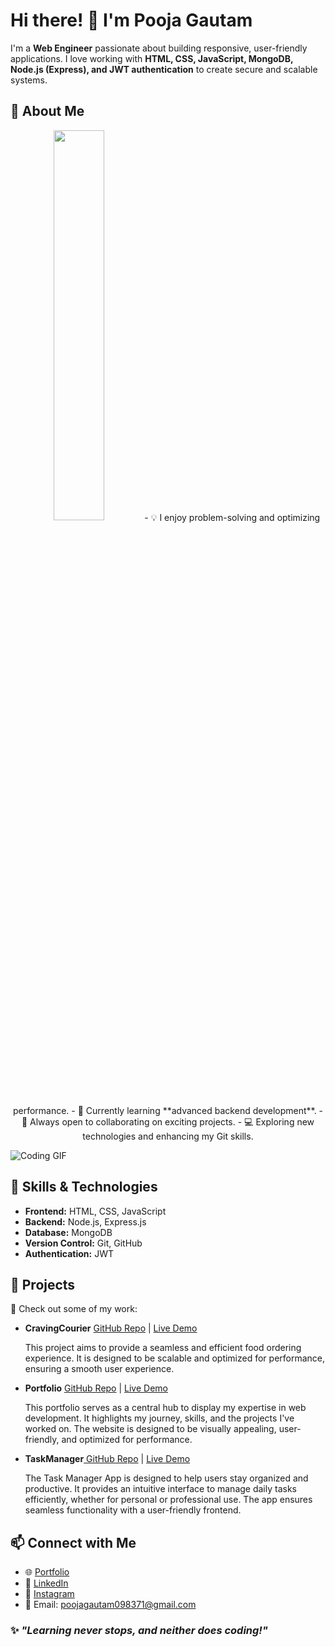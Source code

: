 # Hi there! 👋 I'm Pooja Gautam

I'm a **Web Engineer** passionate about building responsive, user-friendly applications. I love working with **HTML, CSS, JavaScript, MongoDB, Node.js (Express), and JWT authentication** to create secure and scalable systems.

## 🚀 About Me

  <p align="center">
  <img src="https://media.giphy.com/media/L1R1tvI9svkIWwpVYr/giphy.gif" width="40%" />
  <span style=" vertical-align: middle; width: "55%"">
- 💡 I enjoy problem-solving and optimizing performance.
- 🌱 Currently learning **advanced backend development**.
- 🔗 Always open to collaborating on exciting projects.
- 💻 Exploring new technologies and enhancing my Git skills.
 </span>
</p>
  
  
![Coding GIF](https://camo.githubusercontent.com/96f69b52e5091c3d3d319ca5e627ae3f08adbe141675398f824a3c701ee188fa/68747470733a2f2f6d656469612e67697068792e636f6d2f6d656469612f4c3152317476493973766b495777705659722f67697068792e676966)


## 🔧 Skills & Technologies
- **Frontend:** HTML, CSS, JavaScript
- **Backend:** Node.js, Express.js
- **Database:** MongoDB
- **Version Control:** Git, GitHub
- **Authentication:** JWT

## 📌 Projects
🚀 Check out some of my work:
- **CravingCourier** [GitHub Repo](https://github.com/Pooja7307/CravingCourier) | [Live Demo](https://pooja7307.github.io/CravingCourier/)
  
   This project aims to provide a seamless and efficient food ordering experience. It is designed to be scalable and optimized for performance, ensuring a smooth user experience.
  
- **Portfolio** [GitHub Repo](https://github.com/Pooja7307/Portfolio) | [Live Demo](https://pooja7307.github.io/Portfolio/)

  This portfolio serves as a central hub to display my expertise in web development. It highlights my journey, skills, and the projects I've worked on. The website is designed to be visually appealing, user-friendly, and optimized for performance.
    
- **TaskManager**[ GitHub Repo](https://github.com/Pooja7307/TaskManager) | [Live Demo](https://pooja7307.github.io/TaskManager/)
   
  The Task Manager App is designed to help users stay organized and productive. It provides an intuitive interface to manage daily tasks efficiently, whether for personal or professional use. The app ensures seamless functionality with a user-friendly frontend. 

## 📫 Connect with Me
- 🌐 [Portfolio](https://pooja7307.github.io/Portfolio/)  
- 💼 [LinkedIn](www.linkedin.com/in/pooja-gautam707)
- 📸 [Instagram](https://www.instagram.com/praise__77/)  
- 📩 Email: poojagautam098371@gmail.com 

### ✨ _"Learning never stops, and neither does coding!"_


<!--
**Pooja7307/Pooja7307** is a ✨ _special_ ✨ repository because its `README.md` (this file) appears on your GitHub profile.

Here are some ideas to get you started:

- 🔭 I’m currently working on ...
- 🌱 I’m currently learning ...
- 👯 I’m looking to collaborate on ...
- 🤔 I’m looking for help with ...
- 💬 Ask me about ...
- 📫 How to reach me: ...
- 😄 Pronouns: ...
- ⚡ Fun fact: ...
-->
